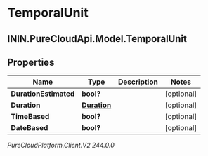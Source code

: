 # TemporalUnit

## ININ.PureCloudApi.Model.TemporalUnit

## Properties

|Name | Type | Description | Notes|
|------------ | ------------- | ------------- | -------------|
| **DurationEstimated** | **bool?** |  | [optional] |
| **Duration** | [**Duration**](Duration) |  | [optional] |
| **TimeBased** | **bool?** |  | [optional] |
| **DateBased** | **bool?** |  | [optional] |



_PureCloudPlatform.Client.V2 244.0.0_
